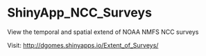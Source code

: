 # ShinyApp_NCC_Surveys
View the temporal and spatial extend of NOAA NMFS NCC surveys 

Visit: http://dgomes.shinyapps.io/Extent_of_Surveys/
